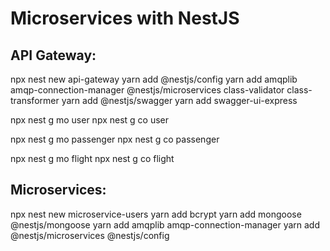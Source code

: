 # Microservices with NestJS

## API Gateway:

npx nest new api-gateway
yarn add @nestjs/config
yarn add amqplib amqp-connection-manager @nestjs/microservices class-validator class-transformer
yarn add @nestjs/swagger
yarn add swagger-ui-express

npx nest g mo user
npx nest g co user

npx nest g mo passenger
npx nest g co passenger

npx nest g mo flight
npx nest g co flight

## Microservices:

npx nest new microservice-users
yarn add bcrypt
yarn add mongoose @nestjs/mongoose
yarn add amqplib amqp-connection-manager
yarn add @nestjs/microservices @nestjs/config
